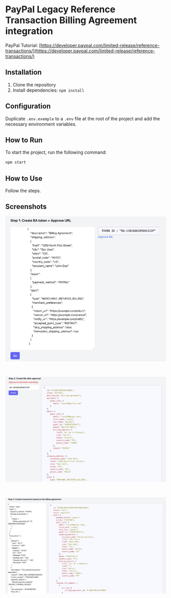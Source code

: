 # PayPal Legacy Reference Transaction Billing Agreement integration

PayPal Tutorial: [https://developer.paypal.com/limited-release/reference-transactions/](https://developer.paypal.com/limited-release/reference-transactions/)

## Installation

1. Clone the repository
2. Install dependencies: `npm install`

## Configuration

Duplicate `.env.exemple` to a `.env` file at the root of the project and add the necessary environment variables.

## How to Run

To start the project, run the following command:

```bash
npm start
```

## How to Use

Follow the steps.

## Screenshots

![step1](./screenshots/step1.png)

<br />

![step2](./screenshots/step2.png)

<br />

![step3](./screenshots/step3.png)
